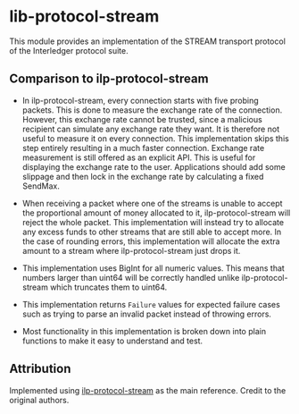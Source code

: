 # lib-protocol-stream

This module provides an implementation of the STREAM transport protocol of the Interledger protocol suite.

## Comparison to ilp-protocol-stream

- In ilp-protocol-stream, every connection starts with five probing packets. This is done to measure the exchange rate of the connection. However, this exchange rate cannot be trusted, since a malicious recipient can simulate any exchange rate they want. It is therefore not useful to measure it on every connection. This implementation skips this step entirely resulting in a much faster connection. Exchange rate measurement is still offered as an explicit API. This is useful for displaying the exchange rate to the user. Applications should add some slippage and then lock in the exchange rate by calculating a fixed SendMax.

- When receiving a packet where one of the streams is unable to accept the proportional amount of money allocated to it, ilp-protocol-stream will reject the whole packet. This implementation will instead try to allocate any excess funds to other streams that are still able to accept more. In the case of rounding errors, this implementation will allocate the extra amount to a stream where ilp-protocol-stream just drops it.

- This implementation uses BigInt for all numeric values. This means that numbers larger than uint64 will be correctly handled unlike ilp-protocol-stream which truncates them to uint64.

- This implementation returns `Failure` values for expected failure cases such as trying to parse an invalid packet instead of throwing errors.

- Most functionality in this implementation is broken down into plain functions to make it easy to understand and test.

## Attribution

Implemented using [ilp-protocol-stream](https://github.com/interledgerjs/interledgerjs/tree/master/packages/ilp-protocol-stream) as the main reference. Credit to the original authors.
